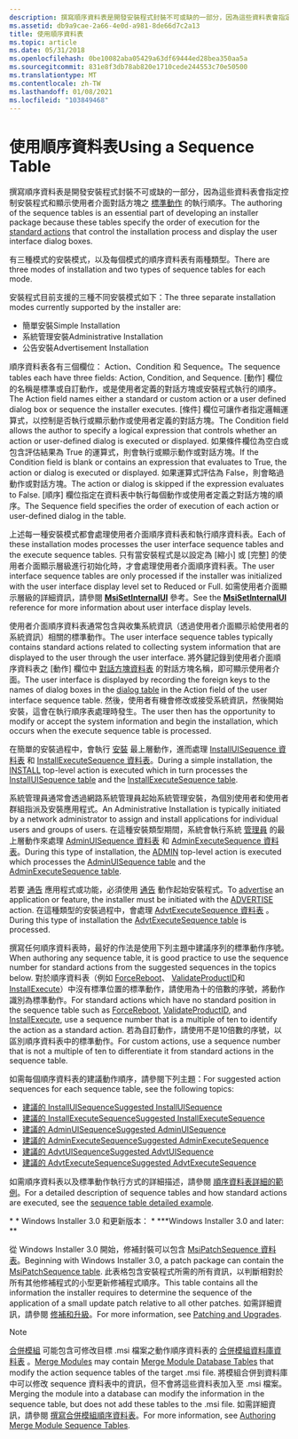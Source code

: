 ```yaml
---
description: 撰寫順序資料表是開發安裝程式封裝不可或缺的一部分，因為這些資料表會指定控制安裝程式和顯示使用者介面對話方塊之標準動作的執行順序。
ms.assetid: db9a9cae-2a66-4e0d-a981-8de66d7c2a13
title: 使用順序資料表
ms.topic: article
ms.date: 05/31/2018
ms.openlocfilehash: 0be10082aba05429a63df69444ed28bea350aa5a
ms.sourcegitcommit: 831e8f3db78ab820e1710cede244553c70e50500
ms.translationtype: MT
ms.contentlocale: zh-TW
ms.lasthandoff: 01/08/2021
ms.locfileid: "103849468"
---
```

# <a name="using-a-sequence-table"></a><span data-ttu-id="c2d01-103">使用順序資料表</span><span class="sxs-lookup"><span data-stu-id="c2d01-103">Using a Sequence Table</span></span>

<span data-ttu-id="c2d01-104">撰寫順序資料表是開發安裝程式封裝不可或缺的一部分，因為這些資料表會指定控制安裝程式和顯示使用者介面對話方塊之 [標準動作](standard-actions.md) 的執行順序。</span><span class="sxs-lookup"><span data-stu-id="c2d01-104">The authoring of the sequence tables is an essential part of developing an installer package because these tables specify the order of execution for the [standard actions](standard-actions.md) that control the installation process and display the user interface dialog boxes.</span></span>

<span data-ttu-id="c2d01-105">有三種模式的安裝模式，以及每個模式的順序資料表有兩種類型。</span><span class="sxs-lookup"><span data-stu-id="c2d01-105">There are three modes of installation and two types of sequence tables for each mode.</span></span>

<span data-ttu-id="c2d01-106">安裝程式目前支援的三種不同安裝模式如下：</span><span class="sxs-lookup"><span data-stu-id="c2d01-106">The three separate installation modes currently supported by the installer are:</span></span>

-   <span data-ttu-id="c2d01-107">簡單安裝</span><span class="sxs-lookup"><span data-stu-id="c2d01-107">Simple Installation</span></span>
-   <span data-ttu-id="c2d01-108">系統管理安裝</span><span class="sxs-lookup"><span data-stu-id="c2d01-108">Administrative Installation</span></span>
-   <span data-ttu-id="c2d01-109">公告安裝</span><span class="sxs-lookup"><span data-stu-id="c2d01-109">Advertisement Installation</span></span>

<span data-ttu-id="c2d01-110">順序資料表各有三個欄位： Action、Condition 和 Sequence。</span><span class="sxs-lookup"><span data-stu-id="c2d01-110">The sequence tables each have three fields: Action, Condition, and Sequence.</span></span> <span data-ttu-id="c2d01-111">[動作] 欄位的名稱是標準或自訂動作，或是使用者定義的對話方塊或安裝程式執行的順序。</span><span class="sxs-lookup"><span data-stu-id="c2d01-111">The Action field names either a standard or custom action or a user defined dialog box or sequence the installer executes.</span></span> <span data-ttu-id="c2d01-112">[條件] 欄位可讓作者指定邏輯運算式，以控制是否執行或顯示動作或使用者定義的對話方塊。</span><span class="sxs-lookup"><span data-stu-id="c2d01-112">The Condition field allows the author to specify a logical expression that controls whether an action or user-defined dialog is executed or displayed.</span></span> <span data-ttu-id="c2d01-113">如果條件欄位為空白或包含評估結果為 True 的運算式，則會執行或顯示動作或對話方塊。</span><span class="sxs-lookup"><span data-stu-id="c2d01-113">If the Condition field is blank or contains an expression that evaluates to True, the action or dialog is executed or displayed.</span></span> <span data-ttu-id="c2d01-114">如果運算式評估為 False，則會略過動作或對話方塊。</span><span class="sxs-lookup"><span data-stu-id="c2d01-114">The action or dialog is skipped if the expression evaluates to False.</span></span> <span data-ttu-id="c2d01-115">[順序] 欄位指定在資料表中執行每個動作或使用者定義之對話方塊的順序。</span><span class="sxs-lookup"><span data-stu-id="c2d01-115">The Sequence field specifies the order of execution of each action or user-defined dialog in the table.</span></span>

<span data-ttu-id="c2d01-116">上述每一種安裝模式都會處理使用者介面順序資料表和執行順序資料表。</span><span class="sxs-lookup"><span data-stu-id="c2d01-116">Each of these installation modes processes the user interface sequence tables and the execute sequence tables.</span></span> <span data-ttu-id="c2d01-117">只有當安裝程式是以設定為 [縮小] 或 [完整] 的使用者介面顯示層級進行初始化時，才會處理使用者介面順序資料表。</span><span class="sxs-lookup"><span data-stu-id="c2d01-117">The user interface sequence tables are only processed if the installer was initialized with the user interface display level set to Reduced or Full.</span></span> <span data-ttu-id="c2d01-118">如需使用者介面顯示層級的詳細資訊，請參閱 [**MsiSetInternalUI**](/windows/desktop/api/Msi/nf-msi-msisetinternalui) 參考。</span><span class="sxs-lookup"><span data-stu-id="c2d01-118">See the [**MsiSetInternalUI**](/windows/desktop/api/Msi/nf-msi-msisetinternalui) reference for more information about user interface display levels.</span></span>

<span data-ttu-id="c2d01-119">使用者介面順序資料表通常包含與收集系統資訊（透過使用者介面顯示給使用者的系統資訊）相關的標準動作。</span><span class="sxs-lookup"><span data-stu-id="c2d01-119">The user interface sequence tables typically contains standard actions related to collecting system information that are displayed to the user through the user interface.</span></span> <span data-ttu-id="c2d01-120">將外鍵記錄到使用者介面順序資料表之 [動作] 欄位中 [對話方塊資料表](dialog-table.md) 的對話方塊名稱，即可顯示使用者介面。</span><span class="sxs-lookup"><span data-stu-id="c2d01-120">The user interface is displayed by recording the foreign keys to the names of dialog boxes in the [dialog table](dialog-table.md) in the Action field of the user interface sequence table.</span></span> <span data-ttu-id="c2d01-121">然後，使用者有機會修改或接受系統資訊，然後開始安裝，這會在執行順序表處理時發生。</span><span class="sxs-lookup"><span data-stu-id="c2d01-121">The user then has the opportunity to modify or accept the system information and begin the installation, which occurs when the execute sequence table is processed.</span></span>

<span data-ttu-id="c2d01-122">在簡單的安裝過程中，會執行 [安裝](install-action.md) 最上層動作，進而處理 [InstallUISequence 資料表](installuisequence-table.md) 和 [InstallExecuteSequence 資料表](installexecutesequence-table.md)。</span><span class="sxs-lookup"><span data-stu-id="c2d01-122">During a simple installation, the [INSTALL](install-action.md) top-level action is executed which in turn processes the [InstallUISequence table](installuisequence-table.md) and the [InstallExecuteSequence table](installexecutesequence-table.md).</span></span>

<span data-ttu-id="c2d01-123">系統管理員通常會透過網路系統管理員起始系統管理安裝，為個別使用者和使用者群組指派及安裝應用程式。</span><span class="sxs-lookup"><span data-stu-id="c2d01-123">An Administrative Installation is typically initiated by a network administrator to assign and install applications for individual users and groups of users.</span></span> <span data-ttu-id="c2d01-124">在這種安裝類型期間，系統會執行系統 [管理員](admin-action.md) 的最上層動作來處理 [AdminUISequence 資料表](adminuisequence-table.md) 和 [AdminExecuteSequence 資料表](adminexecutesequence-table.md)。</span><span class="sxs-lookup"><span data-stu-id="c2d01-124">During this type of installation, the [ADMIN](admin-action.md) top-level action is executed which processes the [AdminUISequence table](adminuisequence-table.md) and the [AdminExecuteSequence table](adminexecutesequence-table.md).</span></span>

<span data-ttu-id="c2d01-125">若要 [通告](advertisement.md) 應用程式或功能，必須使用 [通告](advertise-action.md) 動作起始安裝程式。</span><span class="sxs-lookup"><span data-stu-id="c2d01-125">To [advertise](advertisement.md) an application or feature, the installer must be initiated with the [ADVERTISE](advertise-action.md) action.</span></span> <span data-ttu-id="c2d01-126">在這種類型的安裝過程中，會處理 [AdvtExecuteSequence 資料表](advtexecutesequence-table.md) 。</span><span class="sxs-lookup"><span data-stu-id="c2d01-126">During this type of installation the [AdvtExecuteSequence table](advtexecutesequence-table.md) is processed.</span></span>

<span data-ttu-id="c2d01-127">撰寫任何順序資料表時，最好的作法是使用下列主題中建議序列的標準動作序號。</span><span class="sxs-lookup"><span data-stu-id="c2d01-127">When authoring any sequence table, it is good practice to use the sequence number for standard actions from the suggested sequences in the topics below.</span></span> <span data-ttu-id="c2d01-128">對於順序資料表（例如 [ForceReboot](forcereboot-action.md)、 [ValidateProductID](validateproductid-action.md)和 [InstallExecute](installexecute-action.md)）中沒有標準位置的標準動作，請使用為十的倍數的序號，將動作識別為標準動作。</span><span class="sxs-lookup"><span data-stu-id="c2d01-128">For standard actions which have no standard position in the sequence table such as [ForceReboot](forcereboot-action.md), [ValidateProductID](validateproductid-action.md), and [InstallExecute](installexecute-action.md), use a sequence number that is a multiple of ten to identify the action as a standard action.</span></span> <span data-ttu-id="c2d01-129">若為自訂動作，請使用不是10倍數的序號，以區別順序資料表中的標準動作。</span><span class="sxs-lookup"><span data-stu-id="c2d01-129">For custom actions, use a sequence number that is not a multiple of ten to differentiate it from standard actions in the sequence table.</span></span>

<span data-ttu-id="c2d01-130">如需每個順序資料表的建議動作順序，請參閱下列主題：</span><span class="sxs-lookup"><span data-stu-id="c2d01-130">For suggested action sequences for each sequence table, see the following topics:</span></span>

-   [<span data-ttu-id="c2d01-131">建議的 InstallUISequence</span><span class="sxs-lookup"><span data-stu-id="c2d01-131">Suggested InstallUISequence</span></span>](suggested-installuisequence.md)
-   [<span data-ttu-id="c2d01-132">建議的 InstallExecuteSequence</span><span class="sxs-lookup"><span data-stu-id="c2d01-132">Suggested InstallExecuteSequence</span></span>](suggested-installexecutesequence.md)
-   [<span data-ttu-id="c2d01-133">建議的 AdminUISequence</span><span class="sxs-lookup"><span data-stu-id="c2d01-133">Suggested AdminUISequence</span></span>](suggested-adminuisequence.md)
-   [<span data-ttu-id="c2d01-134">建議的 AdminExecuteSequence</span><span class="sxs-lookup"><span data-stu-id="c2d01-134">Suggested AdminExecuteSequence</span></span>](suggested-adminexecutesequence.md)
-   [<span data-ttu-id="c2d01-135">建議的 AdvtUISequence</span><span class="sxs-lookup"><span data-stu-id="c2d01-135">Suggested AdvtUISequence</span></span>](suggested-advtuisequence.md)
-   [<span data-ttu-id="c2d01-136">建議的 AdvtExecuteSequence</span><span class="sxs-lookup"><span data-stu-id="c2d01-136">Suggested AdvtExecuteSequence</span></span>](suggested-advtexecutesequence.md)

<span data-ttu-id="c2d01-137">如需順序資料表以及標準動作執行方式的詳細描述，請參閱 [順序資料表詳細的範例](sequence-table-detailed-example.md)。</span><span class="sxs-lookup"><span data-stu-id="c2d01-137">For a detailed description of sequence tables and how standard actions are executed, see the [sequence table detailed example](sequence-table-detailed-example.md).</span></span>

<span data-ttu-id="c2d01-138">\* \* Windows Installer 3.0 和更新版本： \* \*</span><span class="sxs-lookup"><span data-stu-id="c2d01-138">\*\*Windows Installer 3.0 and later:  \*\*</span></span>

<span data-ttu-id="c2d01-139">從 Windows Installer 3.0 開始，修補封裝可以包含 [MsiPatchSequence 資料表](msipatchsequence-table.md)。</span><span class="sxs-lookup"><span data-stu-id="c2d01-139">Beginning with Windows Installer 3.0, a patch package can contain the [MsiPatchSequence table](msipatchsequence-table.md).</span></span> <span data-ttu-id="c2d01-140">此表格包含安裝程式所需的所有資訊，以判斷相對於所有其他修補程式的小型更新修補程式順序。</span><span class="sxs-lookup"><span data-stu-id="c2d01-140">This table contains all the information the installer requires to determine the sequence of the application of a small update patch relative to all other patches.</span></span> <span data-ttu-id="c2d01-141">如需詳細資訊，請參閱 [修補和升級](patching-and-upgrades.md)。</span><span class="sxs-lookup"><span data-stu-id="c2d01-141">For more information, see [Patching and Upgrades](patching-and-upgrades.md).</span></span>

> [!Note]
>
> <span data-ttu-id="c2d01-142">[合併模組](merge-modules.md) 可能包含可修改目標 .msi 檔案之動作順序資料表的 [合併模組資料庫資料表](merge-module-database-tables.md) 。</span><span class="sxs-lookup"><span data-stu-id="c2d01-142">[Merge Modules](merge-modules.md) may contain [Merge Module Database Tables](merge-module-database-tables.md) that modify the action sequence tables of the target .msi file.</span></span> <span data-ttu-id="c2d01-143">將模組合併到資料庫中可以修改 sequence 資料表中的資訊，但不會將這些資料表加入至 .msi 檔案。</span><span class="sxs-lookup"><span data-stu-id="c2d01-143">Merging the module into a database can modify the information in the sequence table, but does not add these tables to the .msi file.</span></span> <span data-ttu-id="c2d01-144">如需詳細資訊，請參閱 [撰寫合併模組順序資料表](authoring-merge-module-sequence-tables.md)。</span><span class="sxs-lookup"><span data-stu-id="c2d01-144">For more information, see [Authoring Merge Module Sequence Tables](authoring-merge-module-sequence-tables.md).</span></span>

 

 

 



